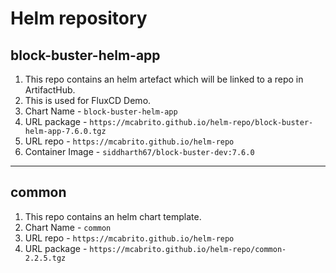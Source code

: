 # Helm repository
## block-buster-helm-app

1. This repo contains an helm artefact which will be linked to a repo in ArtifactHub. 
2. This is used for FluxCD Demo.
3. Chart Name - `block-buster-helm-app`
4. URL package - `https://mcabrito.github.io/helm-repo/block-buster-helm-app-7.6.0.tgz`
5. URL repo - `https://mcabrito.github.io/helm-repo`
6. Container Image - `siddharth67/block-buster-dev:7.6.0`

---
## common

1. This repo contains an helm chart template.
2. Chart Name - `common`
3. URL repo - `https://mcabrito.github.io/helm-repo`
4. URL package - `https://mcabrito.github.io/helm-repo/common-2.2.5.tgz`